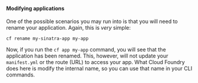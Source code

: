 #### Modifying applications

One of the possible scenarios you may run into is that you will need to rename your application. Again, this is *very* simple:

```exec
cf rename my-sinatra-app my-app
```

Now, if you run the `cf app my-app` command, you will see that the application has been renamed. This, however, will not update your `manifest.yml` or the route (URL) to access your app. What Cloud Foundry does here is modify the internal name, so you can use that name in your CLI commands.
